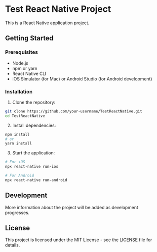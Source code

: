# Test React Native Project

This is a React Native application project.

## Getting Started

### Prerequisites

- Node.js
- npm or yarn
- React Native CLI
- iOS Simulator (for Mac) or Android Studio (for Android development)

### Installation

1. Clone the repository:
```bash
git clone https://github.com/your-username/TestReactNative.git
cd TestReactNative
```

2. Install dependencies:
```bash
npm install
# or
yarn install
```

3. Start the application:
```bash
# For iOS
npx react-native run-ios

# For Android
npx react-native run-android
```

## Development

More information about the project will be added as development progresses.

## License

This project is licensed under the MIT License - see the LICENSE file for details. 
